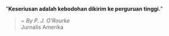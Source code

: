 "**Keseriusan adalah kebodohan dikirim ke perguruan tinggi.**"

> ~ _By P. J. O'Rourke_  
Jurnalis Amerika
